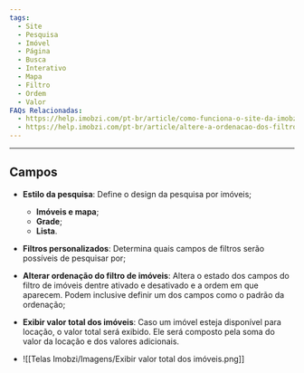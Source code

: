 ```yaml
---
tags:
  - Site
  - Pesquisa
  - Imóvel
  - Página
  - Busca
  - Interativo
  - Mapa
  - Filtro
  - Ordem
  - Valor
FAQs Relacionadas:
  - https://help.imobzi.com/pt-br/article/como-funciona-o-site-da-imobzi-j55id3/#3-busca-interativa-por-mapa
  - https://help.imobzi.com/pt-br/article/altere-a-ordenacao-dos-filtros-de-imoveis-no-site-vcrrtf/
---
```

---
## Campos

- **Estilo da pesquisa**: Define o design da pesquisa por imóveis;
	- **Imóveis e mapa**;
	- **Grade**;
	- **Lista**.
- **Filtros personalizados**: Determina quais campos de filtros serão possíveis de pesquisar por;
- **Alterar ordenação do filtro de imóveis**: Altera o estado dos campos do filtro de imóveis dentre ativado e desativado e a ordem em que aparecem. Podem inclusive definir um dos campos como o padrão da ordenação;
- **Exibir valor total dos imóveis**: Caso um imóvel esteja disponível para locação, o valor total será exibido. Ele será composto pela soma do valor da locação e dos valores adicionais.

- ![[Telas Imobzi/Imagens/Exibir valor total dos imóveis.png]]